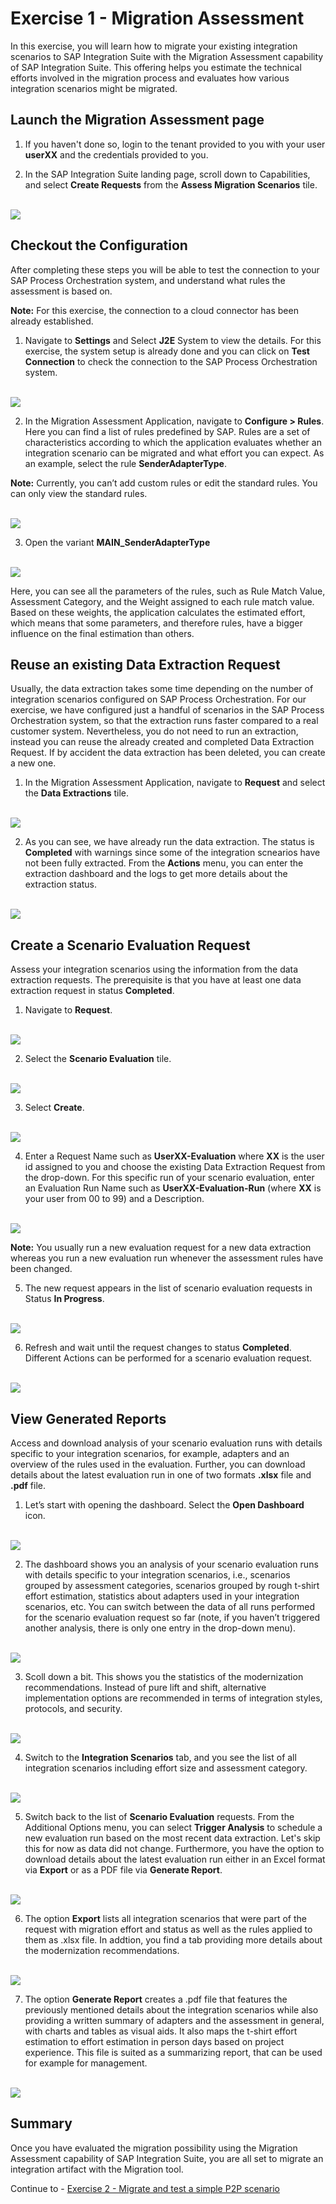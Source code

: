 # Exercise 1 - Migration Assessment

In this exercise, you will learn how to migrate your existing integration scenarios to SAP Integration Suite with the Migration Assessment capability of SAP Integration Suite. This offering helps you estimate the technical efforts involved in the migration process and evaluates how various integration scenarios might be migrated.

## Launch the Migration Assessment page

1. If you haven't done so, login to the tenant provided to you with your user **userXX** and the credentials provided to you.
      
2. In the SAP Integration Suite landing page, scroll down to Capabilities, and select **Create Requests** from the **Assess Migration Scenarios** tile.

<br>![](/exercises/ex1/images/Access_Migration_Scenarios.png)
   
## Checkout the Configuration

After completing these steps you will be able to test the connection to your SAP Process Orchestration system, and understand what rules the assessment is based on.

<b>Note:</b> For this exercise, the connection to a cloud connector has been already established.

1. Navigate to **Settings** and Select **J2E** System to view the details. For this exercise, the system setup is already done and you can click on <b>Test Connection</b> to check the connection to the SAP Process Orchestration system.

<br>![](/exercises/ex1/images/View_PO_System.png)

2. In the Migration Assessment Application, navigate to **Configure > Rules**. Here you can find a list of rules predefined by SAP. Rules are a set of characteristics according to which the application evaluates whether an integration scenario can be migrated and what effort you can expect. As an example, select the rule **SenderAdapterType**.

**Note:** Currently, you can’t add custom rules or edit the standard rules. You can only view the standard rules.

<br>![](/exercises/ex1/images/Configure_Rule.png)  

3. Open the variant **MAIN_SenderAdapterType**

<br>![](/exercises/ex1/images/MainSenderAdapterType.png)

Here, you can see all the parameters of the rules, such as Rule Match Value, Assessment Category, and the Weight assigned to each rule match value. Based on these weights, the application calculates the estimated effort, which means that some parameters, and therefore rules, have a bigger influence on the final estimation than others.

 
## Reuse an existing Data Extraction Request

Usually, the data extraction takes some time depending on the number of integration scenarios configured on SAP Process Orchestration. For our exercise, we have configured just a handful of scenarios in the SAP Process Orchestration system, so that the extraction runs faster compared to a real customer system.
Nevertheless, you do not need to run an extraction, instead you can reuse the already created and completed Data Extraction Request. If by accident the data extraction has been deleted, you can create a new one.

1.	In the Migration Assessment Application, navigate to **Request** and select the **Data Extractions** tile.

<br>![](/exercises/ex1/images/Request_Data_Ext.png)
  	
2. As you can see, we have already run the data extraction. The status is **Completed** with warnings since some of the integration scnearios have not been fully extracted. From the **Actions** menu, you can enter the extraction dashboard and the logs to get more details about the extraction status.

<br>![](/exercises/ex1/images/Reuse_Data_Ext.png)
   
## Create a Scenario Evaluation Request

Assess your integration scenarios using the information from the data extraction requests. The prerequisite is that you have at least one data extraction request in status <b>Completed</b>.

1. Navigate to **Request**.

<br>![](/exercises/ex1/images/Navigate_To_Request.png)

2. Select the **Scenario Evaluation** tile.

<br>![](/exercises/ex1/images/Request_Scenario_Eval.png)
   
3. Select <b>Create</b>.

<br>![](/exercises/ex1/images/Select_Create.png)
   
4. Enter a Request Name such as **UserXX-Evaluation** where **XX** is the user id assigned to you and choose the existing Data Extraction Request from the drop-down. For this specific run of your scenario evaluation, enter an Evaluation Run Name such as **UserXX-Evaluation-Run** (where **XX** is your user from 00 to 99) and a Description.

<br>![](/exercises/ex1/images/Create_Sce_Eval.png)

<b>Note:</b> You usually run a new evaluation request for a new data extraction whereas you run a new evaluation run whenever the assessment rules have been changed.

5. The new request appears in the list of scenario evaluation requests in Status <b>In Progress</b>.

<br>![](/exercises/ex1/images/Evaluation_In_Progress.png)
   
6. Refresh and wait until the request changes to status <b>Completed</b>. Different Actions can be performed for a scenario evaluation request.

<br>![](/exercises/ex1/images/Complete_Sce_Eval.png)
   
## View Generated Reports

Access and download analysis of your scenario evaluation runs with details specific to your integration scenarios, for example, adapters and an overview of the rules used in the evaluation. Further, you can download details about the latest evaluation run in one of two formats <b>.xlsx</b> file and <b>.pdf</b> file.

1. Let’s start with opening the dashboard. Select the <b>Open Dashboard</b> icon.

<br>![](/exercises/ex1/images/Open_Dash.png)
   
2. The dashboard shows you an analysis of your scenario evaluation runs with details specific to your integration scenarios, i.e., scenarios grouped by assessment categories, scenarios grouped by rough t-shirt effort estimation, statistics about adapters used in your integration scenarios, etc. You can switch between the data of all runs performed for the scenario evaluation request so far (note, if you haven’t triggered another analysis, there is only one entry in the drop-down menu).

<br>![](/exercises/ex1/images/Overview_Dash.png)

3. Scoll down a bit. This shows you the statistics of the modernization recommendations. Instead of pure lift and shift, alternative implementation options are recommended in terms of integration styles, protocols, and security.

<br>![](/exercises/ex1/images/Overview_Recommendations.png)
   
4. Switch to the <b>Integration Scenarios</b> tab, and you see the list of all integration scenarios including effort size and assessment category.

<br>![](/exercises/ex1/images/Dashboard.png)
   
5. Switch back to the list of <b>Scenario Evaluation</b> requests. From the Additional Options menu, you can select <b>Trigger Analysis</b> to schedule a new evaluation run based on the most recent data extraction. Let's skip this for now as data did not change. Furthermore, you have the option to download details about the latest evaluation run either in an Excel format via **Export** or as a PDF file via **Generate Report**.

<br>![](/exercises/ex1/images/Eval_Actions.png)
     
6. The option **Export** lists all integration scenarios that were part of the request with migration effort and status as well as the rules applied to them  as .xlsx file. In addtion, you find a tab providing more details about the modernization recommendations.

<br>![](/exercises/ex1/images/Excel.png)

7. The option **Generate Report** creates a .pdf file that features the previously mentioned details about the integration scenarios while also providing a written summary of adapters and the assessment in general, with charts and tables as visual aids. It also maps the t-shirt effort estimation to effort estimation in person days based on project experience. This file is suited as a summarizing report, that can be used for example for management.

<br>![](/exercises/ex1/images/pdf.png)

## Summary

Once you have evaluated the migration possibility using the Migration Assessment capability of SAP Integration Suite, you are all set to migrate an integration artifact with the Migration tool.

Continue to - [Exercise 2 - Migrate and test a simple P2P scenario](../ex2/README.md)

